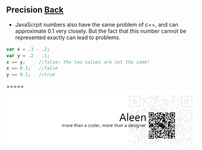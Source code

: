 ## Precision [Back](./../Type.md)

- JavaScrpit numbers also have the same problem of c++, and can approximate 0.1 very closely. But the fact that this number cannot be represented exactly can lead to problems.

```js
var x = .3 - .2;
var y = .2 - .1;
x == y;		//false: the two values are not the same!
x == 0.1;	//false
y == 0.1;	//true
```

=====
<a href="http://aleen42.github.io/" target="_blank" ><img src="./../../../../pic/tail.gif"></a>